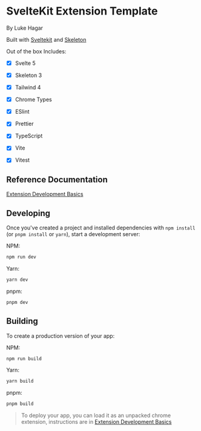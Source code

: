 # SvelteKit Extension Template
By Luke Hagar


Built with [Sveltekit](https://kit.svelte.dev) and [Skeleton](https://www.skeleton.dev)

Out of the box Includes:
   * [x] Svelte 5
   * [x] Skeleton 3
   * [x] Tailwind 4
   * [x] Chrome Types
   * [x] ESlint
   * [x] Prettier
   * [x] TypeScript
   * [x] Vite
   * [x] Vitest




## Reference Documentation


[Extension Development Basics](https://developer.chrome.com/docs/extensions/mv3/getstarted/development-basics/)



## Developing 

Once you've created a project and installed dependencies with `npm install` (or `pnpm install` or `yarn`), start a development server:

NPM:
```bash
npm run dev
```
Yarn:
```bash
yarn dev
```
pnpm:
```bash
pnpm dev
```

## Building

To create a production version of your app:

NPM:
```bash
npm run build
```
Yarn:
```bash
yarn build
```
pnpm:
```bash
pnpm build
```


> To deploy your app, you can load it as an unpacked chrome extension, instructions are in [Extension Development Basics](https://developer.chrome.com/docs/extensions/mv3/getstarted/development-basics/)
